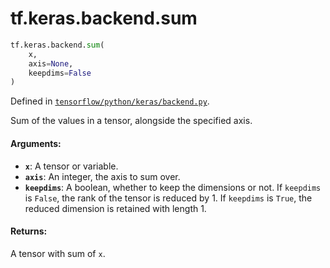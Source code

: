 <div itemscope itemtype="http://developers.google.com/ReferenceObject">
<meta itemprop="name" content="tf.keras.backend.sum" />
</div>

# tf.keras.backend.sum

``` python
tf.keras.backend.sum(
    x,
    axis=None,
    keepdims=False
)
```



Defined in [`tensorflow/python/keras/backend.py`](https://www.tensorflow.org/code/tensorflow/python/keras/backend.py).

Sum of the values in a tensor, alongside the specified axis.

#### Arguments:

* <b>`x`</b>: A tensor or variable.
* <b>`axis`</b>: An integer, the axis to sum over.
* <b>`keepdims`</b>: A boolean, whether to keep the dimensions or not.
        If `keepdims` is `False`, the rank of the tensor is reduced
        by 1. If `keepdims` is `True`,
        the reduced dimension is retained with length 1.


#### Returns:

A tensor with sum of `x`.